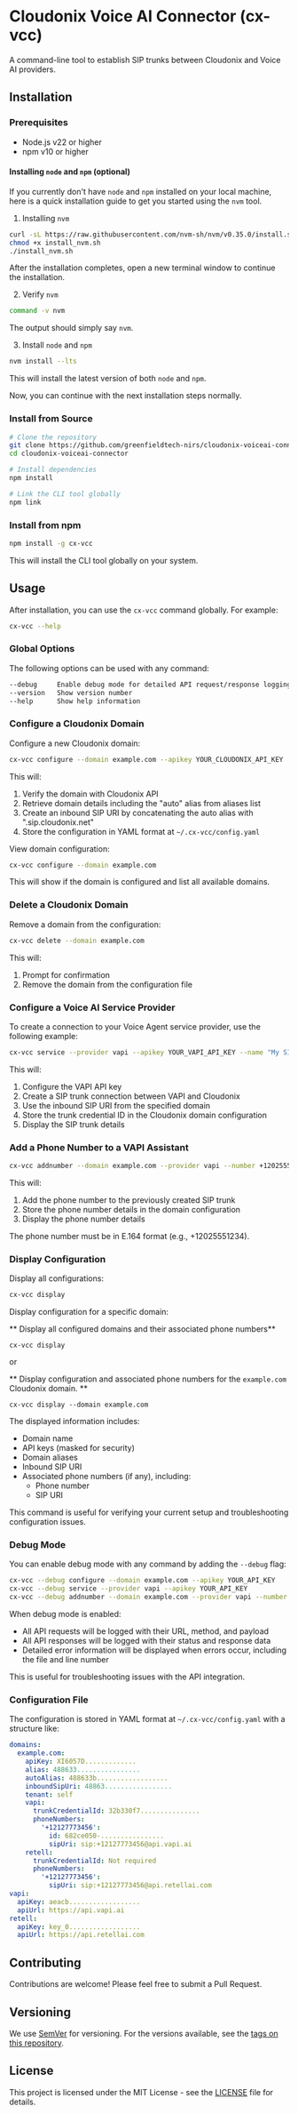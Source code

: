 # Cloudonix Voice AI Connector (cx-vcc)

A command-line tool to establish SIP trunks between Cloudonix and Voice AI providers.

## Installation

### Prerequisites
- Node.js v22 or higher
- npm v10 or higher

#### Installing `node` and `npm` (optional)
If you currently don't have `node` and `npm` installed on your local machine, here is a quick installation
guide to get you started using the `nvm` tool.

1. Installing `nvm`
```bash
curl -sL https://raw.githubusercontent.com/nvm-sh/nvm/v0.35.0/install.sh -o install_nvm.sh
chmod +x install_nvm.sh
./install_nvm.sh
```
After the installation completes, open a new terminal window to continue the installation.

2. Verify `nvm`
```bash
command -v nvm
```
The output should simply say `nvm`.

3. Install `node` and `npm`
```bash
nvm install --lts
```
This will install the latest version of both `node` and `npm`.

Now, you can continue with the next installation steps normally.

### Install from Source
```bash
# Clone the repository
git clone https://github.com/greenfieldtech-nirs/cloudonix-voiceai-connector.git
cd cloudonix-voiceai-connector

# Install dependencies
npm install

# Link the CLI tool globally
npm link
```

### Install from npm
```bash
npm install -g cx-vcc
```
This will install the CLI tool globally on your system.

## Usage

After installation, you can use the `cx-vcc` command globally. For example:

```bash
cx-vcc --help
```

### Global Options

The following options can be used with any command:

```bash
--debug     Enable debug mode for detailed API request/response logging
--version   Show version number
--help      Show help information
```

### Configure a Cloudonix Domain

Configure a new Cloudonix domain:

```bash
cx-vcc configure --domain example.com --apikey YOUR_CLOUDONIX_API_KEY
```

This will:
1. Verify the domain with Cloudonix API
2. Retrieve domain details including the "auto" alias from aliases list
3. Create an inbound SIP URI by concatenating the auto alias with ".sip.cloudonix.net"
4. Store the configuration in YAML format at `~/.cx-vcc/config.yaml`

View domain configuration:

```bash
cx-vcc configure --domain example.com
```

This will show if the domain is configured and list all available domains.

### Delete a Cloudonix Domain

Remove a domain from the configuration:

```bash
cx-vcc delete --domain example.com
```

This will:
1. Prompt for confirmation
2. Remove the domain from the configuration file

### Configure a Voice AI Service Provider

To create a connection to your Voice Agent service provider, use the following example:

```bash
cx-vcc service --provider vapi --apikey YOUR_VAPI_API_KEY --name "My SIP Trunk" --domain example.com
```

This will:
1. Configure the VAPI API key
2. Create a SIP trunk connection between VAPI and Cloudonix
3. Use the inbound SIP URI from the specified domain
4. Store the trunk credential ID in the Cloudonix domain configuration
5. Display the SIP trunk details

### Add a Phone Number to a VAPI Assistant

```bash
cx-vcc addnumber --domain example.com --provider vapi --number +12025551234
```

This will:
1. Add the phone number to the previously created SIP trunk
2. Store the phone number details in the domain configuration
3. Display the phone number details

The phone number must be in E.164 format (e.g., +12025551234).

### Display Configuration

Display all configurations:

```bash
cx-vcc display
```

Display configuration for a specific domain:

** Display all configured domains and their associated phone numbers**
```
cx-vcc display
```

or

** Display configuration and associated phone numbers for the `example.com` Cloudonix domain. **
```
cx-vcc display --domain example.com
```

The displayed information includes:
- Domain name
- API keys (masked for security)
- Domain aliases
- Inbound SIP URI
- Associated phone numbers (if any), including:
  - Phone number
  - SIP URI

This command is useful for verifying your current setup and troubleshooting configuration issues.

### Debug Mode

You can enable debug mode with any command by adding the `--debug` flag:

```bash
cx-vcc --debug configure --domain example.com --apikey YOUR_API_KEY
cx-vcc --debug service --provider vapi --apikey YOUR_API_KEY
cx-vcc --debug addnumber --domain example.com --provider vapi --number +12025551234
```

When debug mode is enabled:
- All API requests will be logged with their URL, method, and payload
- All API responses will be logged with their status and response data
- Detailed error information will be displayed when errors occur, including the file and line number

This is useful for troubleshooting issues with the API integration.

### Configuration File

The configuration is stored in YAML format at `~/.cx-vcc/config.yaml` with a structure like:

```yaml
domains:
  example.com:
    apiKey: XI6057D.............
    alias: 488633................
    autoAlias: 488633b..................
    inboundSipUri: 48863.................
    tenant: self
    vapi:
      trunkCredentialId: 32b330f7...............
      phoneNumbers:
        '+12127773456':
          id: 682ce050-................
          sipUri: sip:+12127773456@api.vapi.ai
    retell:
      trunkCredentialId: Not required
      phoneNumbers:
        '+12127773456':
          sipUri: sip:+12127773456@api.retellai.com
vapi:
  apiKey: aeacb..................
  apiUrl: https://api.vapi.ai
retell:
  apiKey: key_0..................
  apiUrl: https://api.retellai.com

```

## Contributing

Contributions are welcome! Please feel free to submit a Pull Request.

## Versioning

We use [SemVer](http://semver.org/) for versioning. For the versions available, see the [tags on this repository](https://github.com/yourusername/cloudonix-voiceai-connector/tags).

## License

This project is licensed under the MIT License - see the [LICENSE](LICENSE) file for details.
